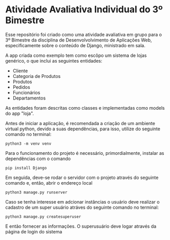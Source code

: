 # Atividade Avaliativa Individual do 3º Bimestre
Esse repositório foi criado como uma atividade avaliativa em grupo para o 3º Bimestre da disciplina de Desenvolvolvimento de Aplicações Web, especificamente sobre o conteúdo
de Django, ministrado em sala.

A app criada como exemplo tem como escôpo um sistema de lojas genérico, o que inclui as seguintes entidades:

- Cliente
- Categoria de Produtos
- Produtos
- Pedidos
- Funcionários
- Departamentos

As entidades foram descritas como classes e implementadas como models do app "loja".

Antes de iniciar a aplicação, é recomendada a criação de um ambiente virtual python, devido a suas dependências, para isso, utilize do seguinte comando no terminal:
```
python3 -m venv venv
```
Para o funcionamento do projeto é necessário, primordialmente, instalar as dependências com o comando
```
pip install Django
```
Em seguida, deve-se rodar o servidor com o projeto através do seguinte comando e, então, abrir o endereço local
```
python3 manage.py runserver
```
Caso se tenha interesse em adcionar instâncias o usuário deve realizar o cadastro de um super usuário atráves do seguinte comando no terminal:
```
python3 manage.py createsuperuser
```
E então fornecer as informações. O superusuário deve logar através da página de login do sistema
